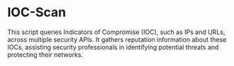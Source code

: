 # IOC-Scan
This script queries Indicators of Compromise (IOC), such as IPs and URLs, across multiple security APIs. It gathers reputation information about these IOCs, assisting security professionals in identifying potential threats and protecting their networks.

